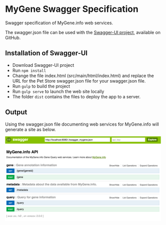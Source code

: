# MyGene Swagger Specification
Swagger specification of MyGene.info web services.

The swagger.json file can be used with the [Swagger-UI project](http://swagger.io/swagger-ui/), available on GitHub. 


## Installation of Swagger-UI
* Download Swagger-UI project
* Run `npm install`
* Change the file index.html (src/main/html/index.html) and replace 
the URL for the Pet Store swagger.json file for your swagger.json file.
* Run `gulp` to build the project
* Run `gulp serve` to launch the web site locally
* The folder `dist` contains the files to deploy the app to a server.

## Output
Using the swagger.json file documenting web services for MyGene.info will generate a site as below.

![MyGene.info Swagger](swagger-ui.png)






